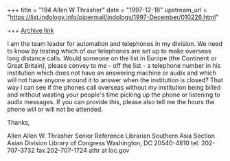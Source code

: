 +++
title = "194 Allen W Thrasher"
date = "1997-12-18"
upstream_url = "https://list.indology.info/pipermail/indology/1997-December/010226.html"

+++
[Archive link](https://list.indology.info/pipermail/indology/1997-December/010226.html)

I am the team leader for automation and telephones in my division.  We
need to know by testing which of our telephones are set up to make
overseas long distance calls.  Would someone on the list in Europe (the
Continent or Great Britain), please convey to me - off the list - a telephone
number in his institution which does not have an answering machine or
audix and which will not have anyone around it to answer when the
institution is closed?  That way I can see if the phones call overseas
without my institution being billed and without wasting your people's time
picking up the phone or listening to audix messages.  If you can provide
this, please also tell me the hours the phone will or will not be attended.

Thanks,

Allen
Allen W. Thrasher
Senior Reference Librarian
Southern Asia Section
Asian Division
Library of Congress
Washington, DC 20540-4810
tel. 202-707-3732
fax  202-707-1724
athr at loc.gov



